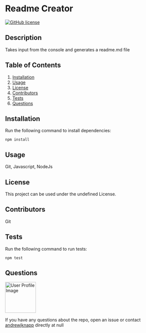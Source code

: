 # Readme Creator
[![GitHub license](httpls://img.shields.io/badge/license-MIT-blue.svg)](https://github.com/andrewjknapp/README_Creator)

## Description

Takes input from the console and generates a readme.md file

## Table of Contents
1. [Installation](#installation)
2. [Usage](#usage)
3. [License](#license)
4. [Contributors](#contributors)
5. [Tests](#tests)
6. [Questions](#questions)

## Installation<a name="installation"></a>

Run the following command to install dependencies:

```
npm install
```

## Usage<a name="usage"></a>

Git, Javascript, NodeJs

## License<a name=license></a>

This project can be used under the undefined License.

## Contributors<a name=contributors></a>

Git

## Tests<a name="tests"></a>

Run the following command to run tests:

```
npm test
```

## Questions<a name="questions"></a>

<img src="https://avatars2.githubusercontent.com/u/16299570?v=4" alt="User Profile Image" height="100">

If you have any questions about the repo, open an issue or contact [andrewjknapp](https://github.com/andrewjknapp) directly at null